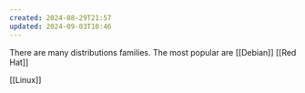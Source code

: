 ```yaml
---
created: 2024-08-29T21:57
updated: 2024-09-03T10:46
---
```

There are many distributions families. The most popular are [[Debian]] [[Red Hat]] 

[[Linux]]